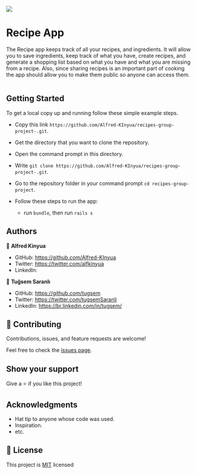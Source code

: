![](https://img.shields.io/badge/Microverse-blueviolet)

# Recipe App

The Recipe app keeps track of all your recipes, and ingredients. It will allow you to save ingredients, keep track of what you have, create recipes, and generate a shopping list based on what you have and what you are missing from a recipe. Also, since sharing recipes is an important part of cooking the app should allow you to make them public so anyone can access them.


  <img src='./app/assets/images/recipe_erd_2_members.png' alt=''>


## Getting Started
To get a local copy up and running follow these simple example steps.

- Copy this link `https://github.com/Alfred-KInyua/recipes-group-project-.git`.
- Get the directory that you want to clone the repository.
- Open the command prompt in this directory.
- Write `git clone https://github.com/Alfred-KInyua/recipes-group-project-.git`.
- Go to the repository folder in your command prompt `cd recipes-group-project`.

- Follow these steps to run the app:
  - run `bundle`, then run `rails s`

## Authors

👤 **Alfred Kinyua**

- GitHub: https://github.com/Alfred-KInyua
- Twitter: https://twitter.com/alfkinyua
- LinkedIn:

👤 **Tuğsem Saranlı**

- GitHub: https://github.com/tugsem
- Twitter: https://twitter.com/tugsemSaranli
- LinkedIn: https://br.linkedin.com/in/tugsem/

## 🤝 Contributing

Contributions, issues, and feature requests are welcome!

Feel free to check the [issues page](https://github.com/ppmarq1/recipe-app/issues).

## Show your support

Give a ⭐️ if you like this project!

## Acknowledgments

- Hat tip to anyone whose code was used.
- Inspiration.
- etc.

## 📝 License

This project is [MIT](./MIT.md) licensed

